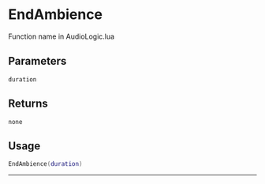 # EndAmbience
Function name in AudioLogic.lua
## Parameters
`duration`
## Returns
`none`
## Usage
```lua
EndAmbience(duration)
```
---

